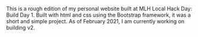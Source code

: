 This is a rough edition of my personal website built at MLH Local Hack Day: Build Day 1. Built with html and css using the Bootstrap framework, it was a short and simple project. As of February 2021, I am currently working on building v2.
